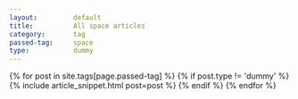 ```yaml
---
layout:			default
title:			All space articles
category:		tag
passed-tag:		space
type:           dummy
---
```


{% for post in site.tags[page.passed-tag] %}
{% if post.type != 'dummy' %}
    {% include article_snippet.html post=post %}
{% endif %}
{% endfor %}
